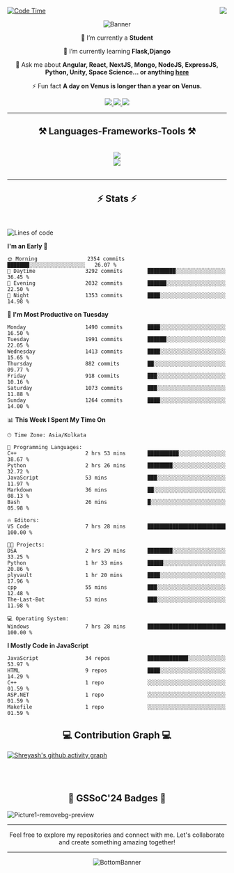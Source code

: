 <div>
 
<img align="right" src="https://visitor-badge.laobi.icu/badge?page_id=shreyash3087.shreyash3087" />

 [![Code Time](https://wakatime.com/badge/user/cd5f70df-e644-46f4-a03b-e1ce78615131.svg)](https://wakatime.com/@cd5f70df-e644-46f4-a03b-e1ce78615131)
 
</div>


<div align="center">
 
![Banner](https://github.com/user-attachments/assets/fe33d289-b057-4d85-ad76-3103802aa9e1)

</div>


<div align="center">
 
 🔭 I’m currently a **Student** 
 
 🌱 I’m currently learning **Flask,Django**

💬 Ask me about **Angular, React, NextJS, Mongo, NodeJS, ExpressJS, Python, Unity, Space Science... or anything [here](https://github.com/shreyash3087/shreyash3087/issues)**

⚡ Fun fact **A day on Venus is longer than a year on Venus.**

</div>
 
<div align="center"> 
  <a href="mailto:shreyash3087@gmail.com">
    <img src="https://img.shields.io/badge/Gmail-333333?style=for-the-badge&logo=gmail&logoColor=red" />
  </a>
  <a href="https://www.linkedin.com/in/shreyash-srivastava-1a1161280" target="_blank">
    <img src="https://img.shields.io/badge/LinkedIn-0077B5?style=for-the-badge&logo=linkedin&logoColor=white" target="_blank" />
  </a>
  <a href="https://github.com/shreyash3087" target="_blank">
     <img src="https://img.shields.io/badge/Github-FF5722?style=for-the-badge&logo=github&logoColor=white" target="_blank" />
  </a>
</div>
<hr/>
 
<h2 align="center">⚒️ Languages-Frameworks-Tools ⚒️</h2>
<br/>
<div align="center">
    <img src="https://skillicons.dev/icons?i=react,bootstrap,html,css,vscode,github,figma,cpp,vercel,netlify" /><br>
    <img src="https://skillicons.dev/icons?i=tailwind,git,nodejs,python,javascript,typescript,express,firebase,mongodb,nextjs,unity,azure,blender" /><br>
</div>

<br/>
<hr/>

<h2 align="center">⚡ Stats ⚡</h2>

<br>
<div>
 
 
<!--START_SECTION:waka-->
![Lines of code](https://img.shields.io/badge/From%20Hello%20World%20I%27ve%20Written-5.3%20million%20lines%20of%20code-blue)

**I'm an Early 🐤** 

```text
🌞 Morning                2354 commits        ███████░░░░░░░░░░░░░░░░░░   26.07 % 
🌆 Daytime                3292 commits        █████████░░░░░░░░░░░░░░░░   36.45 % 
🌃 Evening                2032 commits        ██████░░░░░░░░░░░░░░░░░░░   22.50 % 
🌙 Night                  1353 commits        ████░░░░░░░░░░░░░░░░░░░░░   14.98 % 
```
📅 **I'm Most Productive on Tuesday** 

```text
Monday                   1490 commits        ████░░░░░░░░░░░░░░░░░░░░░   16.50 % 
Tuesday                  1991 commits        ██████░░░░░░░░░░░░░░░░░░░   22.05 % 
Wednesday                1413 commits        ████░░░░░░░░░░░░░░░░░░░░░   15.65 % 
Thursday                 882 commits         ██░░░░░░░░░░░░░░░░░░░░░░░   09.77 % 
Friday                   918 commits         ███░░░░░░░░░░░░░░░░░░░░░░   10.16 % 
Saturday                 1073 commits        ███░░░░░░░░░░░░░░░░░░░░░░   11.88 % 
Sunday                   1264 commits        ████░░░░░░░░░░░░░░░░░░░░░   14.00 % 
```


📊 **This Week I Spent My Time On** 

```text
🕑︎ Time Zone: Asia/Kolkata

💬 Programming Languages: 
C++                      2 hrs 53 mins       ██████████░░░░░░░░░░░░░░░   38.67 % 
Python                   2 hrs 26 mins       ████████░░░░░░░░░░░░░░░░░   32.72 % 
JavaScript               53 mins             ███░░░░░░░░░░░░░░░░░░░░░░   11.97 % 
Markdown                 36 mins             ██░░░░░░░░░░░░░░░░░░░░░░░   08.13 % 
Bash                     26 mins             █░░░░░░░░░░░░░░░░░░░░░░░░   05.98 % 

🔥 Editors: 
VS Code                  7 hrs 28 mins       █████████████████████████   100.00 % 

🐱‍💻 Projects: 
DSA                      2 hrs 29 mins       ████████░░░░░░░░░░░░░░░░░   33.25 % 
Python                   1 hr 33 mins        █████░░░░░░░░░░░░░░░░░░░░   20.86 % 
plyvault                 1 hr 20 mins        ████░░░░░░░░░░░░░░░░░░░░░   17.96 % 
cpp                      55 mins             ███░░░░░░░░░░░░░░░░░░░░░░   12.48 % 
The-Last-Bot             53 mins             ███░░░░░░░░░░░░░░░░░░░░░░   11.98 % 

💻 Operating System: 
Windows                  7 hrs 28 mins       █████████████████████████   100.00 % 
```

**I Mostly Code in JavaScript** 

```text
JavaScript               34 repos            █████████████░░░░░░░░░░░░   53.97 % 
HTML                     9 repos             ████░░░░░░░░░░░░░░░░░░░░░   14.29 % 
C++                      1 repo              ░░░░░░░░░░░░░░░░░░░░░░░░░   01.59 % 
ASP.NET                  1 repo              ░░░░░░░░░░░░░░░░░░░░░░░░░   01.59 % 
Makefile                 1 repo              ░░░░░░░░░░░░░░░░░░░░░░░░░   01.59 % 
```




<!--END_SECTION:waka-->

</div>

<div>
  <div align="center" ><h2 align="center">💻 Contribution Graph 💻</h2></div>
 
  [![Shreyash's github activity graph](https://github-readme-activity-graph.vercel.app/graph?username=shreyash3087&hide_border=true&theme=github)](https://github.com/ashutosh00710/github-readme-activity-graph)
 
</div>

<br/><br/>

<h2 align="center">🔰 GSSoC'24 Badges 🔰</h2>

![Picture1-removebg-preview](https://github.com/user-attachments/assets/4ece96a5-043a-44df-b51b-40738d3603ff)

<div align="center"> 
  <hr/>
  Feel free to explore my repositories and connect with me. Let's collaborate and create something amazing together!
  <hr/>
</div>

<div align="center">
 
![BottomBanner](https://github.com/user-attachments/assets/7afe064f-9b9f-401d-bec1-35c8625bb3dc)

</div>

